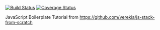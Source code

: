 [![Build Status](https://img.shields.io/travis/kelvinabella/js-stack.svg?style=flat-square)](https://travis-ci.org/kelvinabella/js-stack)
[![Coverage Status](https://img.shields.io/coveralls/kelvinabella/js-stack.svg?style=flat-square)](https://coveralls.io/github/kelvinabella/js-stack?branch=master)


JavaScript Boilerplate Tutorial from https://github.com/verekia/js-stack-from-scratch